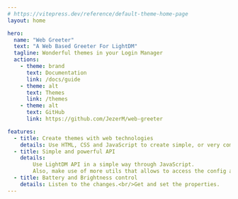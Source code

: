 ```yaml
---
# https://vitepress.dev/reference/default-theme-home-page
layout: home

hero:
  name: "Web Greeter"
  text: "A Web Based Greeter For LightDM"
  tagline: Wonderful themes in your Login Manager
  actions:
    - theme: brand
      text: Documentation
      link: /docs/guide
    - theme: alt
      text: Themes
      link: /themes
    - theme: alt
      text: GitHub
      link: https://github.com/JezerM/web-greeter

features:
  - title: Create themes with web technologies
    details: Use HTML, CSS and JavaScript to create simple, or very complex, themes, which should work seamlessly between all of our greeters.
  - title: Simple and powerful API
    details:
        Use LightDM API in a simple way through JavaScript.
        Also, make use of more utils that allows to access the config and filesystem while being secure.
  - title: Battery and Brightness control
    details: Listen to the changes.<br/>Get and set the properties.
---
```

